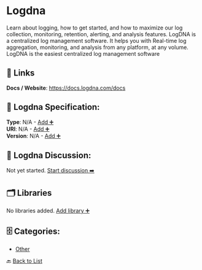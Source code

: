 # Logdna

Learn about logging, how to get started, and how to maximize our log collection, monitoring, retention, alerting, and analysis features. LogDNA is a centralized log management software. It helps you with Real-time log aggregation, monitoring, and analysis from any platform, at any volume. LogDNA is the easiest centralized log management software

##  🔗 Links
**Docs / Website**: https://docs.logdna.com/docs

## 🧬 Logdna Specification:
**Type**: N/A - [Add ➕](https://github.com/apis-list/apis-list/edit/main/apis.yaml#L11543)  
**URI**: N/A - [Add ➕](https://github.com/apis-list/apis-list/edit/main/apis.yaml#L11543)  
**Version**: N/A - [Add ➕](https://github.com/apis-list/apis-list/edit/main/apis.yaml#L11543)

## 💬 Logdna Discussion:
Not yet started. [Start discussion ➡️](https://github.com/apis-list/apis-list/discussions/new)

## 🗂️ Libraries

No libraries added. [Add library ➕](https://github.com/apis-list/apis-list/edit/main/apis.yaml#L11543)    


## 🗄️ Categories:
- [Other](https://github.com/apis-list/apis-list#other-)

🔙  [Back to List](https://github.com/apis-list/apis-list)
